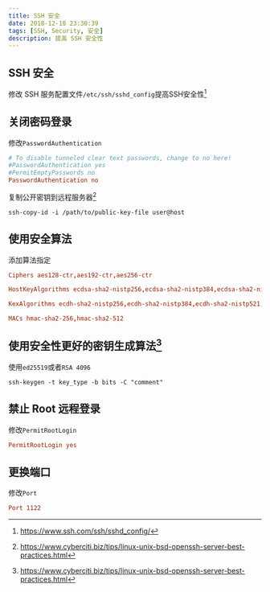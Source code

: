 ```yaml
---
title: SSH 安全
date: 2018-12-18 23:30:39
tags: [SSH, Security, 安全]
description: 提高 SSH 安全性
---
```


## SSH 安全

修改 SSH 服务配置文件`/etc/ssh/sshd_config`提高SSH安全性[^1]

## 关闭密码登录

修改`PasswordAuthentication`

```conf
# To disable tunneled clear text passwords, change to no here!
#PasswordAuthentication yes
#PermitEmptyPasswords no
PasswordAuthentication no
```

复制公开密钥到远程服务器[^2]

```shell
ssh-copy-id -i /path/to/public-key-file user@host
```

## 使用安全算法

添加算法指定

```conf
Ciphers aes128-ctr,aes192-ctr,aes256-ctr

HostKeyAlgorithms ecdsa-sha2-nistp256,ecdsa-sha2-nistp384,ecdsa-sha2-nistp521,ssh-rsa,ssh-dss

KexAlgorithms ecdh-sha2-nistp256,ecdh-sha2-nistp384,ecdh-sha2-nistp521,diffie-hellman-group-exchange-sha256

MACs hmac-sha2-256,hmac-sha2-512
```

## 使用安全性更好的密钥生成算法[^2]

使用`ed25519`或者`RSA 4096`

```shell
ssh-keygen -t key_type -b bits -C "comment"
```

## 禁止 Root 远程登录

修改`PermitRootLogin`

```conf
PermitRootLogin yes
```

## 更换端口

修改`Port`

```conf
Port 1122
```

[^1]: https://www.ssh.com/ssh/sshd_config/
[^2]: https://www.cyberciti.biz/tips/linux-unix-bsd-openssh-server-best-practices.html
